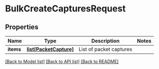 # BulkCreateCapturesRequest

## Properties
Name | Type | Description | Notes
------------ | ------------- | ------------- | -------------
**items** | [**list[PacketCapture]**](PacketCapture.md) | List of packet captures | 

[[Back to Model list]](../README.md#documentation-for-models) [[Back to API list]](../README.md#documentation-for-api-endpoints) [[Back to README]](../README.md)



